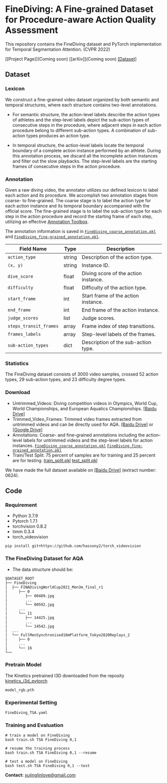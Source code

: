 # FineDiving: A Fine-grained Dataset for Procedure-aware Action Quality Assessment

This repository contains the FineDiving dataset and PyTorch implementation for Temporal Segmentation Attention. (CVPR 2022)

[[Project Page]](Coming soon) [[arXiv]](Coming soon) [[Dataset]](https://pan.baidu.com/s/1v85-np2FbS0J4UfAEiI4mg)

## Dataset

### Lexicon
We construct a fine-grained video dataset organized by both semantic and temporal structures, where each structure contains two-level annotations.
- For semantic structure, the action-level labels describe the action types of athletes and the step-level labels depict the sub-action types of consecutive steps in the procedure, where adjacent steps in each action procedure belong to different sub-action types. A combination of sub-action types produces an action type.

- In temporal structure, the action-level labels locate the temporal boundary of a complete action instance performed by an athlete. During this annotation process, we discard all the incomplete action instances and filter out the slow playbacks. The step-level labels are the starting frames of consecutive steps in the action procedure.

### Annotation
Given a raw diving video, the annotator utilizes our defined lexicon to label each action and its procedure. We accomplish two annotation stages from coarse- to fine-grained. The coarse stage is to label the action type for each action instance and its temporal boundary accompanied with the official score. The fine-grained stage is to label the sub-action type for each step in the action procedure and record the starting frame of each step, utilizing an effective [Annotation Toolbox](https://github.com/coin-dataset/annotation-tool).

The annotation information is saved in [`FineDiving_coarse_annotation.pkl`](Annotations/FineDiving_coarse_annotation.pkl) and [`FineDiving_fine-grained_annotation.pkl`](Annotations/FineDiving_fine-grained_annotation.pkl).

| Field Name          | Type         | Description                                                                                                           |
| ------------------- | ----------------------------| --------------------------------------------------------------------------------------------------------------------- |
| `action_type`          | string                     | Description of the action type.                                                                                              |
| `(x, y)`                  | string                  | Instance ID.                                                                                              |
| `dive_score`          | float                       | Diving score of the action instance.                                                        |
| `difficulty`             | float                    | Difficulty of the action type.                                                                           |
| `start_frame`       | int                         | Start frame of the action instance. |
| `end_frame`        | int                         | End frame of the action instance.  |
| `judge_scores`    | list | Judge scores.                                                                                                |
| `steps_transit_frames`    | array     | Frame index of step transitions.                                                                             |
| `frames_labels`              | array             | Step-level labels of the frames.                                                                                       |
| `sub-action_types`              | dict           | Description of the sub-action type.                                                                                 |

### Statistics
The FineDiving dataset consists of 3000 video samples, crossed 52 action types, 29 sub-action types, and 23 difficulty degree types.

### Download
- Untrimmed_Videos: Diving competition videos in Olympics, World Cup, World Championships, and European Aquatics Championships. [[Baidu Drive]](https://pan.baidu.com/s/1v85-np2FbS0J4UfAEiI4mg)
- Trimmed_Video_Frames: Trimmed video frames extracted from untrimmed videos and can be directly used for AQA. [[Baidu Drive]](https://pan.baidu.com/s/1v85-np2FbS0J4UfAEiI4mg) or [[Google Drive]](https://drive.google.com/drive/folders/1KIsocnoL1fSkogljdtOswEljYjFhrtgj?usp=sharing)
- Annotations: Coarse- and fine-grained annotations including the action-level labels for untrimmed videos and the step-level labels for action instances. [`FineDiving_coarse_annotation.pkl`](Annotations/FineDiving_coarse_annotation.pkl) [`FineDiving_fine-grained_annotation.pkl`](Annotations/FineDiving_fine-grained_annotation.pkl)
- Train/Test Split: 75 percent of samples are for training and 25 percent are for testing. [train_split.pkl](Annotations/train_split.pkl) [test_split.pkl](Annotations/test_split.pkl)

We have made the full dataset available on [[Baidu Drive]](https://pan.baidu.com/s/1v85-np2FbS0J4UfAEiI4mg) (extract number: 0624).

## Code
### Requirement
- Python 3.7.9
- Pytorch 1.7.1
- torchvision 0.8.2
- timm 0.3.4
- torch_videovision
```
pip install git+https://github.com/hassony2/torch_videovision
```

### The FineDiving Dataset for AQA
- The data structure should be:
```
$DATASET_ROOT
├── FineDiving
|  ├── FINADivingWorldCup2021_Men3m_final_r1
|     ├── 0
|        ├── 00489.jpg
|        ...
|        └── 00592.jpg
|     ...
|     └── 11
|        ├── 14425.jpg
|        ...
|        └── 14542.jpg
|  ...
|  └── FullMenSynchronised10mPlatform_Tokyo2020Replays_2
|     ├── 0
|     ...
|     └── 16 
└──
```

### Pretrain Model
The Kinetics pretrained I3D downloaded from the reposity [kinetics_i3d_pytorch](https://github.com/hassony2/kinetics_i3d_pytorch/blob/master/model/model_rgb.pth)
```
model_rgb.pth
```

### Experimental Setting
```
FineDiving_TSA.yaml
```

### Training and Evaluation
```
# train a model on FineDiving
bash train.sh TSA FineDiving 0,1

# resume the training process
bash train.sh TSA FineDiving 0,1 --resume

# test a model on FineDiving
bash test.sh TSA FineDiving 0,1 --test
```

**Contact:** [xujinglinlove@gmail.com](mailto:xujinglinlove@gmail.com)
